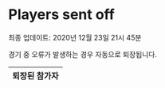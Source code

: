 # Players sent off
최종 업데이트: 2020년 12월 23일 21시 45분


경기 중 오류가 발생하는 경우 자동으로 퇴장됩니다.


| 퇴장된 참가자 |
|:---:|